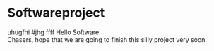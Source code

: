 # Softwareproject
uhugfhi
#jhg
ffff
Hello Software <br>Chasers, hope that we are going to finish this silly project very soon.
